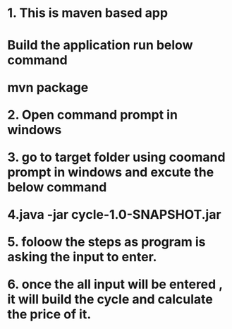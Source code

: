  <h1>1. This is maven based app<h1>
 <p>  Build the application run below command</p>
     <p>  mvn  package</p>
 <p> 2. Open command prompt in windows</p>
 <p> 3. go to target folder using coomand prompt in windows and excute the below command </p>
 <p> 4.java -jar cycle-1.0-SNAPSHOT.jar</p>
<p>  5. foloow the steps as program is asking the input to enter.</p>
 <p> 6. once the all input will be entered , it will build the cycle and calculate the price of it.</p>
